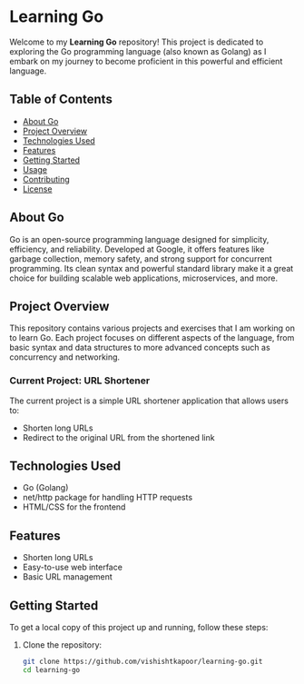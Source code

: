 # Learning Go

Welcome to my **Learning Go** repository! This project is dedicated to exploring the Go programming language (also known as Golang) as I embark on my journey to become proficient in this powerful and efficient language.

## Table of Contents
- [About Go](#about-go)
- [Project Overview](#project-overview)
- [Technologies Used](#technologies-used)
- [Features](#features)
- [Getting Started](#getting-started)
- [Usage](#usage)
- [Contributing](#contributing)
- [License](#license)

## About Go
Go is an open-source programming language designed for simplicity, efficiency, and reliability. Developed at Google, it offers features like garbage collection, memory safety, and strong support for concurrent programming. Its clean syntax and powerful standard library make it a great choice for building scalable web applications, microservices, and more.

## Project Overview
This repository contains various projects and exercises that I am working on to learn Go. Each project focuses on different aspects of the language, from basic syntax and data structures to more advanced concepts such as concurrency and networking.

### Current Project: URL Shortener
The current project is a simple URL shortener application that allows users to:
- Shorten long URLs
- Redirect to the original URL from the shortened link

## Technologies Used
- Go (Golang)
- net/http package for handling HTTP requests
- HTML/CSS for the frontend

## Features
- Shorten long URLs
- Easy-to-use web interface
- Basic URL management

## Getting Started
To get a local copy of this project up and running, follow these steps:

1. Clone the repository:
   ```bash
   git clone https://github.com/vishishtkapoor/learning-go.git
   cd learning-go

